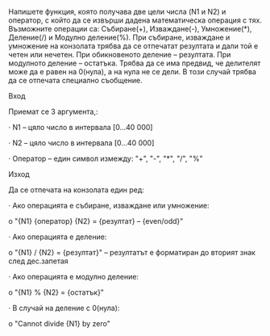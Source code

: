 Напишете функция, която получава две цели числа (N1 и N2) и оператор, с който да се извърши дадена математическа операция с тях.
Възможните операции са: Събиране(+), Изваждане(-), Умножение(*), Деление(/) и Модулно деление(%).
При събиране, изваждане и умножение на конзолата трябва да се отпечатат резултата и дали той е четен или нечетен.
При обикновеното деление – резултата.
При модулното деление – остатъка.
Трябва да се има предвид, че делителят може да е равен на 0(нула), а на нула не се дели. 
В този случай трябва да се отпечата специално съобщениe.

Вход

Приемат се 3 аргумента,:

· N1 – цяло число в интервала [0...40 000]

· N2 – цяло число в интервала [0...40 000]

· Оператор – един символ измежду: "+", "-", "*", "/", "%"

Изход

Да се отпечата на конзолата един ред:

· Ако операцията е събиране, изваждане или умножение:

o "{N1} {оператор} {N2} = {резултат} – {even/odd}"

· Ако операцията е деление:

o "{N1} / {N2} = {резултат}" – резултатът е форматиран до вторият знак след дес.запетая

· Ако операцията е модулно деление:

o "{N1} % {N2} = {остатък}"

· В случай на деление с 0(нула):

o "Cannot divide {N1} by zero"
